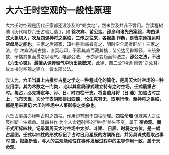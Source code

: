 大六壬时空观的一般性原理
===================================================================================
大六壬时空观是历代壬家都还没涉及的“处女地”，然未尝及并非不曾用。尝读程树勋《历代精抄六壬占验汇选
》，如 **徐次宾、苗公达、邵彦和诸先贤案验，均由课式大象切入，次及四课神将之乘临，三传之往来，各据象
作断，是皆宗师擅运时空盘局之能也**。三家之后诸家，知神将乘临者有之，明时空全局者鲜矣！三家之法，徐
次宾法尚古拙，直契心印，予慕其直而藏其拙；苗公达另辟蹊径，专统象数，予揣其象而贯之以理气。唯邵公法，
予亦步变趋而师法之。**邵公之法，不出《六壬心镜》，最擅从课传理气中衍出象数来**，此徐、苗二公“稍逊
风骚”之处耳。故本书时空观之建立，皆本邵公法。

我认为，**六壬当属上古推步占星之学之一种程式化的简化，是周天大时空场的一种应用学。其为术数之一门类，
必以其盘局课式建立特有之时空场。壬式最重占时。每占，必先排定年、月、日、时四柱干支，将当值月将（日
躔）加临占时之上，飞布天盘，次分干支阴阳排出四课，论生克有无，取用行传。至神将之乘临，都是用来表记
六壬时空场中人事影像之类象也**。

六壬占事虽亦标明占时之四柱，作用却有别于四柱命理。**四柱命理** 但就某人之生辰推断一生䘵命。其四柱作
为个人命运时空的“坐标”终生不变，属于 **宿命观**。**而壬式所标四柱，记录着周天大时空场中太岁、斗建、
日辰、时将之方位，是一幅占星图。壬式以四柱的形式标记了占时日月星辰的方隅所在，并另具课式截取占事时
空，拟象断验，与人的主观能动性在事件发展过程中的主导作用一致，属于天命观**。


